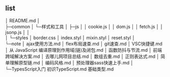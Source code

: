 ## list

│  README.md
│  
├─common
│  └─样式和工具
│      ├─js
│      │      cookie.js
│      │      dom.js
│      │      fetch.js
│      │      jsonp.js
│      │      
│      └─styles
│              border.css
│              index.styl
│              mixin.styl
│              reset.styl
│              
└─note
    │  ajax使用方法.md
    │  flex布局速查.md
    │  git速查.md
    │  VSC快捷键.md
    │  从 JavaScript 编译原理到作用域(链)及闭包.md
    │  函数防抖与节流.md
    │  前端跨域解决方案.md
    │  去哪儿网项目总结.md
    │  数组去重.md
    │  正则表达式.md
    │  简单理解原型链.md
    │  编码风格.md
    │  预处理器sass快速上手.md
    │  
    └─TypesScript入门
            初识TypeScript.md
            基础类型.md
            